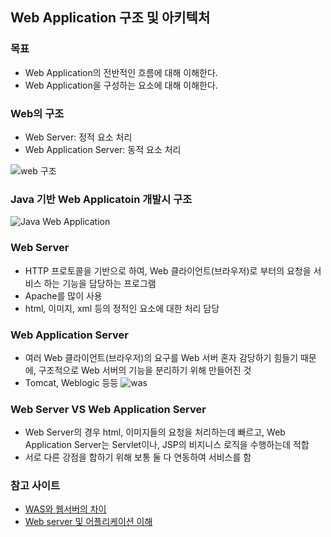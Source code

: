 ## Web Application 구조 및 아키텍처

### 목표

- Web Application의 전반적인 흐름에 대해 이해한다.
- Web Application을 구성하는 요소에 대해 이해한다.

### Web의 구조

- Web Server: 정적 요소 처리
- Web Application Server: 동적 요소 처리

![web 구조](http://img1.daumcdn.net/thumb/R1920x0/?fname=http%3A%2F%2Fcfile24.uf.tistory.com%2Fimage%2F257D083B594F020B2E52CC)

### Java 기반 Web Applicatoin 개발시 구조

![Java Web Application](http://img1.daumcdn.net/thumb/R1920x0/?fname=http%3A%2F%2Fcfile6.uf.tistory.com%2Fimage%2F2450AF3B594F020D228AD1)

### Web Server

- HTTP 프로토콜을 기반으로 하여, Web 클라이언트(브라우저)로 부터의 요청을 서비스 하는 기능을 담당하는 프로그램
- Apache를 많이 사용
- html, 이미지, xml 등의 정적인 요소에 대한 처리 담당

### Web Application Server

- 여러 Web 클라이언트(브라우저)의 요구를 Web 서버 혼자 감당하기 힘들기 때문에, 구조적으로 Web 서버의 기능을 분리하기 위해 만들어진 것
- Tomcat, Weblogic 등등
![was](http://cfile24.uf.tistory.com/image/156A50404F93CDE817331E)

### Web Server VS Web Application Server

- Web Server의 경우 html, 이미지들의 요청을 처리하는데 빠르고, Web Application Server는 Servlet이나, JSP의 비지니스 로직을 수행하는데 적합
- 서로 다른 강점을 합하기 위해 보통 둘 다 연동하여 서비스를 함

### 참고 사이트

- [WAS와 웹서버의 차이](https://sungbine.github.io/tech/post/2015/02/15/tomcat%EA%B3%BC%20apache%EC%9D%98%20%EC%97%B0%EB%8F%99.html)
- [Web server 및 어플리케이션 이해](http://unionbaby.tistory.com/entry/Web-server-%EB%B0%8F-%EC%96%B4%ED%94%8C%EB%A6%AC%EC%BC%80%EC%9D%B4%EC%85%98%EC%9D%98-%EC%9D%B4%ED%95%B4%EC%99%80-tomcat-%EA%B5%AC%EC%A1%B0)
